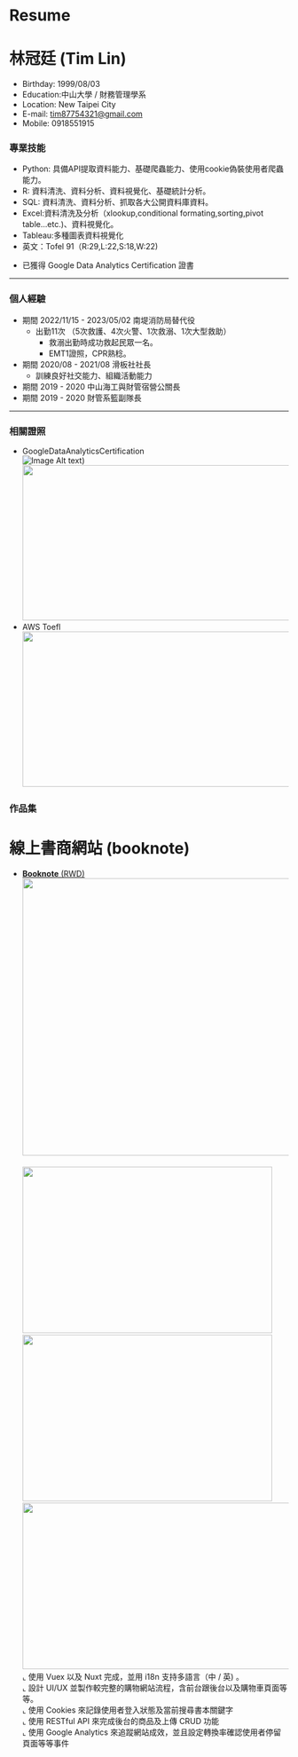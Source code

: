 # Resume
# 林冠廷 (Tim Lin) 
- Birthday: 1999/08/03
- Education:中山大學 / 財務管理學系
- Location: New Taipei City
- E-mail: tim87754321@gmail.com
- Mobile: 0918551915

### 專業技能
- Python: 具備API提取資料能力、基礎爬蟲能力、使用cookie偽裝使用者爬蟲能力。
- R: 資料清洗、資料分析、資料視覺化、基礎統計分析。
- SQL: 資料清洗、資料分析、抓取各大公開資料庫資料。
- Excel:資料清洗及分析（xlookup,conditional formating,sorting,pivot table...etc.)、資料視覺化。
- Tableau:多種圖表資料視覺化
- 英文：Tofel 91（R:29,L:22,S:18,W:22)

* 已獲得 Google Data Analytics Certification 證書
<hr>

### 個人經驗 
-  期間 2022/11/15 - 2023/05/02 南堤消防局替代役 <BR>
   * 出勤11次 （5次救護、4次火警、1次救溺、1次大型救助）
      * 救溺出勤時成功救起民眾一名。
      * EMT1證照，CPR熟稔。
-  期間 2020/08 - 2021/08 滑板社社長<BR>
   * 訓練良好社交能力、組織活動能力
-  期間 2019 - 2020 中山海工與財管宿營公關長<BR>
-  期間 2019 - 2020 財管系籃副隊長<BR>
<hr>
   
### 相關證照
 - GoogleDataAnalyticsCertification <BR>
 ![Image Alt text](https://imgur.com/A4Doelj))
   <img src="https://imgur.com/A4Doelj" width="500" height="280"><BR>
 - AWS Toefl <BR>
   <img src="AWS-Certified-Cloud-Practitioner-certificate.jpg" width="500" height="280"><BR>

### 作品集 
 # 線上書商網站 (booknote)
 - <a href="https://joechen0730.github.io/booknote/" target="blank"><B>Booknote</B> (RWD)</a> <BR>
   <a href="https://joechen0730.github.io/booknote/" target="blank"><img src="booknote_index.png" width="900" height="500"><BR></a> <BR>
   <img src="booknote_cart.png" width="450" height="300">
   <img src="booknote_backend_dashbord.png" width="450" height="300">
   <img src="booknote_backend_uploadpic.png" width="500" height="300"><BR>
   ⌞ 使用 Vuex 以及 Nuxt 完成，並用 i18n 支持多語言（中 / 英) 。<BR>
   ⌞ 設計 UI/UX 並製作較完整的購物網站流程，含前台跟後台以及購物車頁面等等。<BR>
   ⌞ 使用 Cookies 來記錄使用者登入狀態及當前搜尋書本關鍵字 <BR>
   ⌞ 使用 RESTful API 來完成後台的商品及上傳 CRUD 功能 <BR>
   ⌞ 使用 Google Analytics 來追蹤網站成效，並且設定轉換率確認使用者停留頁面等等事件<BR>
      

 
